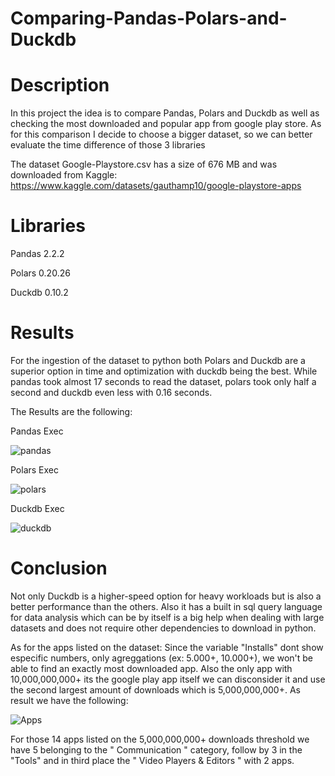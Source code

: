 # Comparing-Pandas-Polars-and-Duckdb

# Description

In this project the idea is to compare Pandas, Polars and Duckdb as well as checking the most downloaded and popular app from google play store. 
As for this comparison I decide to choose a bigger dataset, so we can better evaluate the time difference of those 3 libraries 

The dataset Google-Playstore.csv has a size of 676 MB and was downloaded from Kaggle: https://www.kaggle.com/datasets/gauthamp10/google-playstore-apps

# Libraries
Pandas 2.2.2

Polars 0.20.26

Duckdb 0.10.2

# Results
For the ingestion of the dataset to python both Polars and Duckdb are a superior option in time and optimization with duckdb being the best. While pandas took almost 17 seconds to read the dataset, polars took only half a second and duckdb even less with 0.16 seconds.

The Results are the following:

Pandas Exec

![pandas](https://github.com/RafaelMotta01/Comparing-Pandas-Polars-and-Duckdb/assets/167834271/7aa816a5-d472-44d3-8350-343af750e9c2)

Polars Exec

![polars](https://github.com/RafaelMotta01/Comparing-Pandas-Polars-and-Duckdb/assets/167834271/07f07676-a000-4848-9c9d-2e1c8e1b76aa)

Duckdb Exec

![duckdb](https://github.com/RafaelMotta01/Comparing-Pandas-Polars-and-Duckdb/assets/167834271/aca80a59-b2cf-43fc-81c2-c24e9a3ad4de)

# Conclusion
Not only Duckdb is a higher-speed option for heavy workloads but is also a better performance than the others. Also it has a built in sql query language for data analysis which can be by itself is a big help when dealing with large datasets and does not require other dependencies to download in python.

As for the apps listed on the dataset:
Since the variable "Installs" dont show especific numbers, only agreggations (ex: 5.000+, 10.000+), we won't be able to find an exactly most downloaded app. Also the only app with 10,000,000,000+ its the google play app itself we can disconsider it 
and use the second largest amount of downloads which is 5,000,000,000+. As result we have the following:

![Apps](https://github.com/RafaelMotta01/Comparing-Pandas-Polars-and-Duckdb/assets/167834271/427d9191-1728-4bfe-942f-423287fb1eed)

For those 14 apps listed on the 5,000,000,000+ downloads threshold we have 5 belonging to the " Communication " category, follow by 3 in the "Tools" and in third place the " Video Players & Editors " with 2 apps.
